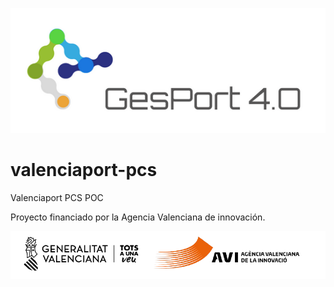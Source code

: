 ![GESPORT 4.0](https://github.com/gesport-blockchain/composer-model/blob/master/Logo%202.png)

# valenciaport-pcs

Valenciaport PCS POC

Proyecto financiado por la Agencia Valenciana de innovación.

![AGÈNCIA VALENCIANA DE LA INNOVACIÓ](https://github.com/gesport-blockchain/composer-model/blob/master/avi.png)
